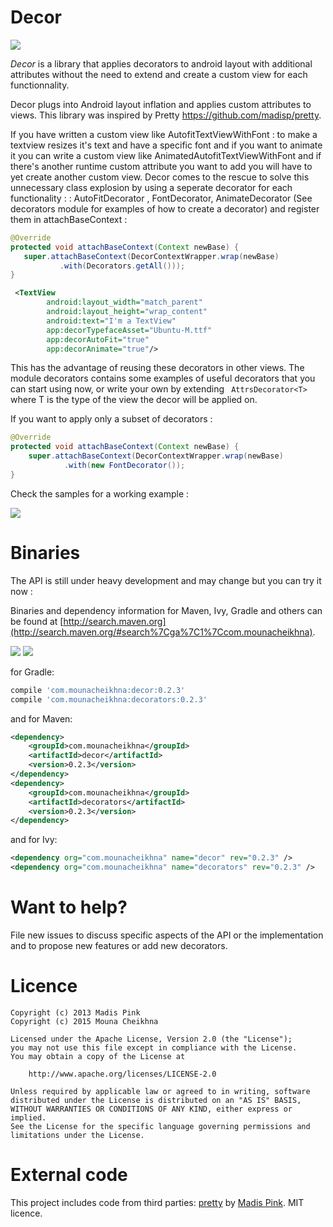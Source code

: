 Decor
======

<a href='https://travis-ci.org/chemouna/Decor/builds/'><img src='https://travis-ci.org/chemouna/Decor.svg?branch=master'></a>


*Decor* is a library that applies decorators to android layout with additional attributes
without the need to extend and create a custom view for each functionnality.

Decor plugs into Android layout inflation and applies custom attributes to views.
This library was inspired by Pretty https://github.com/madisp/pretty.

If you have written a custom view like AutofitTextViewWithFont : to make a textview resizes it's text and have a specific font
and if you want to animate it you can write a custom view like AnimatedAutofitTextViewWithFont and if there's another runtime
custom attribute you want to add you will have to yet create another custom view.
 Decor comes to the rescue to solve this unnecessary class explosion by using a seperate decorator for each functionality :
    : AutoFitDecorator , FontDecorator, AnimateDecorator (See decorators module for examples of how to create a decorator)
     and register them in attachBaseContext :
     
```java 
@Override
protected void attachBaseContext(Context newBase) {
   super.attachBaseContext(DecorContextWrapper.wrap(newBase)
           .with(Decorators.getAll()));
}
```
```xml
 <TextView
        android:layout_width="match_parent"
        android:layout_height="wrap_content"
        android:text="I'm a TextView"
        app:decorTypefaceAsset="Ubuntu-M.ttf"
        app:decorAutoFit="true"
        app:decorAnimate="true"/>
```

This has the advantage of reusing these decorators in other views.
The module decorators contains some examples of useful decorators that you can start using now,
or write your own by extending ``` AttrsDecorator<T>``` where T is the type of the view the decor will be applied on.

If you want to apply only a subset of decorators :

```java
@Override
protected void attachBaseContext(Context newBase) {
    super.attachBaseContext(DecorContextWrapper.wrap(newBase)
            .with(new FontDecorator());
}
```

Check the samples for a working example :

![](images/decor_sample.png)


Binaries
========

The API is still under heavy development and may change but you can try it now : 

Binaries and dependency information for Maven, Ivy, Gradle and others can be found at [http://search.maven.org](http://search.maven.org/#search%7Cga%7C1%7Ccom.mounacheikhna).

<a href='http://search.maven.org/#search%7Cga%7C1%7Ccom.mounacheikhna.decor'><img src='http://img.shields.io/maven-central/v/com.mounacheikhna/decor.svg'></a>
<a href='http://search.maven.org/#search%7Cga%7C1%7Ccom.mounacheikhna.decorators'><img src='http://img.shields.io/maven-central/v/com.mounacheikhna/decorators.svg'></a>

for Gradle:
```groovy
compile 'com.mounacheikhna:decor:0.2.3'
compile 'com.mounacheikhna:decorators:0.2.3'
```

and for Maven:

```xml
<dependency>
    <groupId>com.mounacheikhna</groupId>
    <artifactId>decor</artifactId>
    <version>0.2.3</version>
</dependency>
<dependency>
    <groupId>com.mounacheikhna</groupId>
    <artifactId>decorators</artifactId>
    <version>0.2.3</version>
</dependency>
```

and for Ivy:

```xml
<dependency org="com.mounacheikhna" name="decor" rev="0.2.3" />
<dependency org="com.mounacheikhna" name="decorators" rev="0.2.3" />
```

Want to help?
=============

File new issues to discuss specific aspects of the API or the implementation and to propose new
features or add new decorators.


Licence
=======
    Copyright (c) 2013 Madis Pink
    Copyright (c) 2015 Mouna Cheikhna

    Licensed under the Apache License, Version 2.0 (the "License");
    you may not use this file except in compliance with the License.
    You may obtain a copy of the License at

        http://www.apache.org/licenses/LICENSE-2.0

    Unless required by applicable law or agreed to in writing, software
    distributed under the License is distributed on an "AS IS" BASIS,
    WITHOUT WARRANTIES OR CONDITIONS OF ANY KIND, either express or implied.
    See the License for the specific language governing permissions and
    limitations under the License.

External code
=======
This project includes code from third parties:
[pretty](https://github.com/madisp/pretty) by [Madis Pink](https://github.com/madisp). MIT licence.

